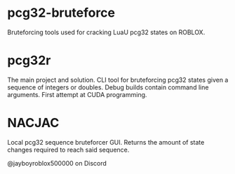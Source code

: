 # pcg32-bruteforce
Bruteforcing tools used for cracking LuaU pcg32 states on ROBLOX.

# pcg32r
The main project and solution. CLI tool for bruteforcing pcg32 states given a sequence of integers or doubles. Debug builds contain command line arguments.
First attempt at CUDA programming.

# NACJAC
Local pcg32 sequence bruteforcer GUI. Returns the amount of state changes required to reach said sequence.

@jayboyroblox500000 on Discord
